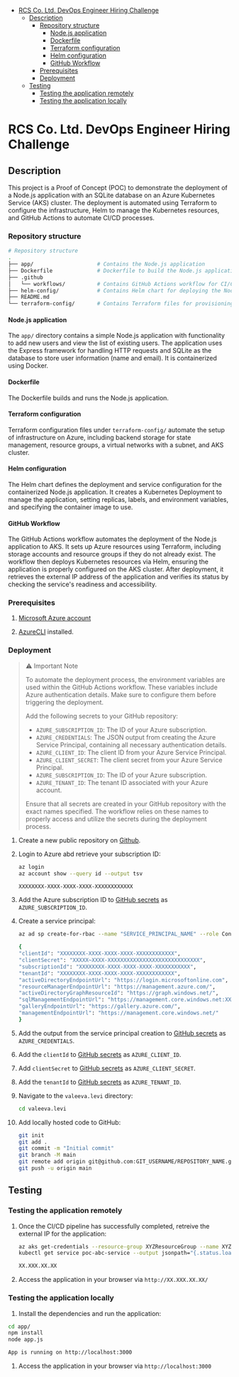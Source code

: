 
- [RCS Co. Ltd. DevOps Engineer Hiring Challenge](#rcs-co-ltd-devops-engineer-hiring-challenge)
  - [Description](#description)
    - [Repository structure](#repository-structure)
      - [Node.js application](#nodejs-application)
      - [Dockerfile](#dockerfile)
      - [Terraform configuration](#terraform-configuration)
      - [Helm configuration](#helm-configuration)
      - [GitHub Workflow](#github-workflow)
    - [Prerequisites](#prerequisites)
    - [Deployment](#deployment)
  - [Testing](#testing)
    - [Testing the application remotely](#testing-the-application-remotely)
    - [Testing the application locally](#testing-the-application-locally)

# RCS Co. Ltd. DevOps Engineer Hiring Challenge

## Description

This project is a Proof of Concept (POC) to demonstrate the deployment of a Node.js application with an SQLite database on an Azure Kubernetes Service (AKS) cluster. The deployment is automated using Terraform to configure the infrastructure, Helm to manage the Kubernetes resources, and GitHub Actions to automate CI/CD processes.

### Repository structure

````bash
# Repository structure
.
├── app/                    # Contains the Node.js application
├── Dockerfile              # Dockerfile to build the Node.js application image
├── .github
│   └── workflows/          # Contains GitHub Actions workflow for CI/CD
├── helm-config/            # Contains Helm chart for deploying the Node.js app on Kubernetes
├── README.md
└── terraform-config/       # Contains Terraform files for provisioning Azure infrastructure
````

#### Node.js application

The `app/` directory contains a simple Node.js application with functionality to add new users and view the list of existing users. The application uses the Express framework for handling HTTP requests and SQLite as the database to store user information (name and email). It is containerized using Docker.


#### Dockerfile

The Dockerfile builds and runs the Node.js application.

#### Terraform configuration

Terraform configuration files under `terraform-config/` automate the setup of infrastructure on Azure, including backend storage for state management, resource groups, a virtual networks with a subnet, and AKS cluster.

#### Helm configuration

The Helm chart defines the deployment and service configuration for the containerized Node.js application. It creates a Kubernetes Deployment to manage the application, setting replicas, labels, and environment variables, and specifying the container image to use.

#### GitHub Workflow

The GitHub Actions workflow automates the deployment of the Node.js application to AKS. It sets up Azure resources using Terraform, including storage accounts and resource groups if they do not already exist. The workflow then deploys Kubernetes resources via Helm, ensuring the application is properly configured on the AKS cluster. After deployment, it retrieves the external IP address of the application and verifies its status by checking the service's readiness and accessibility.

### Prerequisites

1. [Microsoft Azure account](https://azure.microsoft.com/en-us/get-started/azure-portal)

2. [AzureCLI](https://learn.microsoft.com/en-us/cli/azure/install-azure-cli#install) installed.

### Deployment

> ⚠️ Important Note
>
> To automate the deployment process, the environment variables are used within the GitHub Actions workflow. These variables include Azure authentication details. Make sure to configure them before triggering the deployment.
>
> Add the following secrets to your GitHub repository:
> 
> * `AZURE_SUBSCRIPTION_ID`: The ID of your Azure subscription.
> * `AZURE_CREDENTIALS`: The JSON output from creating the Azure Service Principal, containing all necessary authentication details.
> * `AZURE_CLIENT_ID`: The client ID from your Azure Service Principal.
> * `AZURE_CLIENT_SECRET`: The client secret from your Azure Service Principal.
> * `AZURE_SUBSCRIPTION_ID`: The ID of your Azure subscription.
> * `AZURE_TENANT_ID`: The tenant ID associated with your Azure account.
>
> Ensure that all secrets are created in your GitHub repository with the exact names specified. The workflow relies on these names to properly access and utilize the secrets during the deployment process.

1. Create a new public repository on [Github](https://docs.github.com/en/repositories/creating-and-managing-repositories/creating-a-new-repository).


2. Login to Azure abd retrieve your subscription ID:

    ````bash
    az login
    az account show --query id --output tsv

    XXXXXXXX-XXXX-XXXX-XXXX-XXXXXXXXXXXX
    ````

4. Add the Azure subscription ID to [GitHub secrets](https://docs.github.com/ru/actions/security-for-github-actions/security-guides/using-secrets-in-github-actions#creating-secrets-for-a-repository) as `AZURE_SUBSCRIPTION_ID`.

5. Create a service principal:

    ````bash
    az ad sp create-for-rbac --name "SERVICE_PRINCIPAL_NAME" --role Contributor --scopes /subscriptions/AZURE_SUBSCRIPTION_ID --sdk-auth

    {
    "clientId": "XXXXXXXX-XXXX-XXXX-XXXX-XXXXXXXXXXXX",
    "clientSecret": "XXXXX~XXXX-XXXXXXXXXXXXXXXXXXXXXXXXXXXXX",
    "subscriptionId": "XXXXXXXX-XXXX-XXXX-XXXX-XXXXXXXXXXX",
    "tenantId": "XXXXXXXX-XXXX-XXXX-XXXX-XXXXXXXXXXXX",
    "activeDirectoryEndpointUrl": "https://login.microsoftonline.com",
    "resourceManagerEndpointUrl": "https://management.azure.com/",
    "activeDirectoryGraphResourceId": "https://graph.windows.net/",
    "sqlManagementEndpointUrl": "https://management.core.windows.net:XXXX/",
    "galleryEndpointUrl": "https://gallery.azure.com/",
    "managementEndpointUrl": "https://management.core.windows.net/"
    }
    ````

6. Add the output from the service principal creation to [GitHub secrets](https://docs.github.com/ru/actions/security-for-github-actions/security-guides/using-secrets-in-github-actions#creating-secrets-for-a-repository) as `AZURE_CREDENTIALS`.

7. Add the `clientId` to [GitHub secrets](https://docs.github.com/ru/actions/security-for-github-actions/security-guides/using-secrets-in-github-actions#creating-secrets-for-a-repository) as `AZURE_CLIENT_ID`.

8. Add `clientSecret` to [GitHub secrets](https://docs.github.com/ru/actions/security-for-github-actions/security-guides/using-secrets-in-github-actions#creating-secrets-for-a-repository) as `AZURE_CLIENT_SECRET`.

9. Add the `tenantId` to [GitHub secrets](https://docs.github.com/ru/actions/security-for-github-actions/security-guides/using-secrets-in-github-actions#creating-secrets-for-a-repository) as `AZURE_TENANT_ID`.

10. Navigate to the `valeeva.levi` directory:

    ````bash
    cd valeeva.levi
    ````

11. Add locally hosted code to GitHub:

    ````bash
    git init
    git add .
    git commit -m "Initial commit"
    git branch -M main
    git remote add origin git@github.com:GIT_USERNAME/REPOSITORY_NAME.git
    git push -u origin main
    ````

## Testing

### Testing the application remotely

1. Once the CI/CD pipeline has successfully completed, retreive the external IP for the application:

    ```bash
    az aks get-credentials --resource-group XYZResourceGroup --name XYZCluster
    kubectl get service poc-abc-service --output jsonpath="{.status.loadBalancer.ingress[0].ip}"

    XX.XXX.XX.XX
    ````

2. Access the application in your browser via `http://XX.XXX.XX.XX/`

### Testing the application locally

1. Install the dependencies and run the application:

````bash
cd app/
npm install
node app.js

App is running on http://localhost:3000
````

1. Access the application in your browser via `http://localhost:3000`